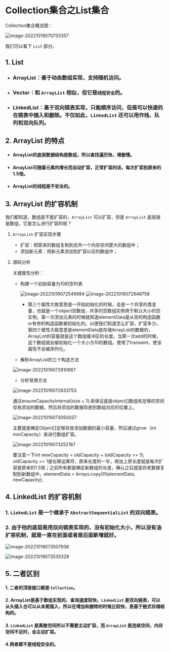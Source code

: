 # Collection集合之List集合

Collection集合概览图：

![image-20221019070733357](image-20221019070733357.png)



我们可以看下 `List` 部分。

## 1. List

- ### ArrayList：基于动态数组实现，支持随机访问。

- ### Vector：和 `ArrayList` 相似，但它是`线程安全`的。

- ### LinkedList：基于双向链表实现，只能顺序访问，但是可以快速的在链表中插入和删除。不仅如此，`LinkedList` 还可以用作栈、队列和双向队列。

## 2. ArrayList 的特点

- #### ArrayList的底层数据结构是数组，所以查找遍历快，增删慢。

- #### ArrayList可随着元素的增长而自动扩容，正常扩容的话，每次扩容到原来的1.5倍。

- #### ArrayList的线程是不安全的。

## 3. ArrayList 的扩容机制

我们都知道，数组是不能扩容的，`ArrayList` 可以扩容，但是 `ArrayList` 底层就是数组，它是怎么进行扩容的呢？

1. `ArrayList` 扩容实现步骤

   - 扩容：把原来的数组复制到另外一个内存空间更大的数组中；
   -  添加新元素：把新元素添加到扩容以后的数组中；

2. 源码分析

   关键属性分析：

   - 构建一个初始容量为10的空列表

     ![image-20221019072549984](image-20221019072549984.png)		![image-20221019072646758](image-20221019072646758.png)

     - 第三个属性大致意思是一开始初始化的时候，会是一个共享的类变量，也就是一个object空数组，共享的空数组实例用于默认大小的空实例。第一次添加元素的时候就知道elementData是从空的构造函数or有参的构造函数被初始化的。以便我们知道怎么扩容，扩容多少。  第四个属性大致意思是elementData是存储ArrayList的数据的，ArrayList的容量就是这个数组缓冲区的长度。当第一次add的时候，这个数组就会被初始化一个大小为10的数组。使用了transient，使该属性不会被序列化。

   - 解析ArrayList的三个构造方法

   ![image-20221019072810867](image-20221019072810867.png)

   

   - 分析常用方法

   ![image-20221019072833753](image-20221019072833753.png)

   通过ensureCapacityInternal(size + 1);来保证底层object[]数组有足够的空间存放添加的数据，然后将添加的数据存放到数组对应的位置上。

   ![image-20221019073050027](image-20221019073050027.png)

   主要就是确定Object[]足够存放添加数据的最小容量，然后通过grow（int minCapacity）来进行数组扩容。

   ![image-20221019073252187](image-20221019073252187.png)

   要注意一下int newCapacity = oldCapacity + (oldCapacity >> 1);  oldCapacity >> 1是右移运算符，原来长度的一半，再加上原长度就是每次扩容是原来的1.5倍；之前所有都是确定新数组的长度，确认之后就是将老数据复制到新数组中，elementData = Arrays.copyOf(elementData, newCapacity); 

## 4. LinkedList 的扩容机制

### 1. `LinkedList` 是一个继承于 `AbstractSequentialList` 的双向链表。

### 2. 由于他的底层是用双向链表实现的，没有初始化大小，所以没有油扩容机制，就是一直在前面或者是后面新增就好。

![image-20221019073507936](image-20221019073507936.png)

![image-20221019073535328](image-20221019073535328.png)



## 5. 二者区别

#### 1. 二者的顶层接口都是 `Collection`。

#### 2. ArrayList是基于数组实现的，查询速度较快，`LinkedList` 是双向链表，可以从头插入也可以从末尾插入，所以在增加和删除的时候比较快，是基于链式存储结构的。

#### 3. `LinkedList` 是离散空间所以不需要主动扩容，而 `ArrayList` 是连续空间，内存空间不足时，会主动扩容。

#### 4.两者都不是线程安全的。